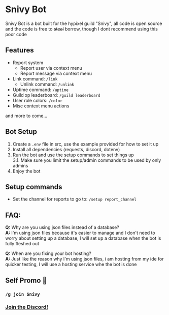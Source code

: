 # Snivy Bot

Snivy Bot is a bot built for the hypixel guild "Snivy", all code is open source and the code is free to ~~steal~~ borrow, though I dont recommend using this poor code

## Features
- Report system
  - Report user via context menu
  - Report message via context menu
- Link command: `/link`
  - Unlink command: `/unlink`
- Uptime command: `/uptime`
- Guild xp leaderboard: `/guild leaderboard`
- User role colors: `/color`
- Misc context menu actions

and more to come...

## Bot Setup

1. Create a `.env` file in src, use the example provided for how to set it up
2. Install all dependencies (requests, discord, dotenv)
3. Run the bot and use the setup commands to set things up<br>
   3.1. Make sure you limit the setup/admin commands to be used by only admins
4. Enjoy the bot

## Setup commands
- Set the channel for reports to go to: `/setup report_channel`

## **FAQ:**

**Q:** Why are you using json files instead of a database?<br>
**A:** I'm using json files because it's easier to manage and I don't need to worry about setting up a database, I will set up a database when the bot is fully fleshed out

**Q:** When are you fixing your bot hosting?<br>
**A:** Just like the reason why I'm using json files, i am hosting from my ide for quicker testing, I will use a hosting service whe the bot is done

## Self Promo 🙂
### `/g join Snivy`
### [Join the Discord!](https://discord.gg/Bu2KwE2U)
